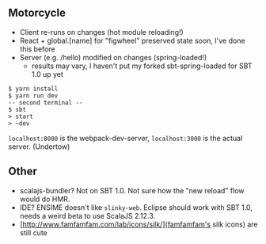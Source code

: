 ## Motorcycle

- Client re-runs on changes (hot module reloading!)
- React + global.[name] for "figwheel" preserved state soon, I've done this before
- Server (e.g. /hello) modified on changes (spring-loaded!)
  * results may vary, I haven't put my forked sbt-spring-loaded for SBT 1.0 up yet

```
$ yarn install
$ yarn run dev
-- second terminal --
$ sbt
> start
> ~dev
```
`localhost:8080` is the webpack-dev-server, `localhost:3000` is the actual server. (Undertow)

## Other
- scalajs-bundler? Not on SBT 1.0. Not sure how the "new reload" flow would do HMR.
- IDE? ENSIME doesn't like `slinky-web`. Eclipse should work with SBT 1.0, needs a weird beta to use ScalaJS 2.12.3.
- [http://www.famfamfam.com/lab/icons/silk/](famfamfam's silk icons) are still cute
